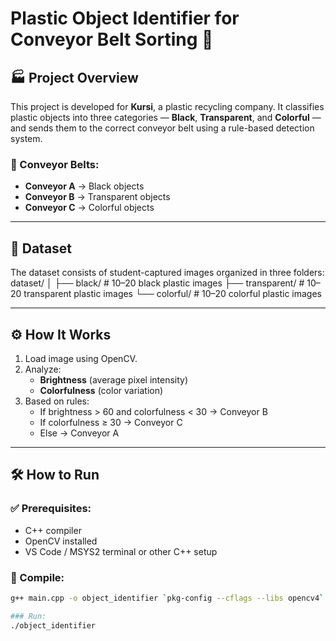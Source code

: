 # Plastic Object Identifier for Conveyor Belt Sorting 🚀

## 🏭 Project Overview
This project is developed for **Kursi**, a plastic recycling company. It classifies plastic objects into three categories — **Black**, **Transparent**, and **Colorful** — and sends them to the correct conveyor belt using a rule-based detection system.

### 🔄 Conveyor Belts:
- **Conveyor A** → Black objects
- **Conveyor B** → Transparent objects
- **Conveyor C** → Colorful objects

---

## 📁 Dataset
The dataset consists of student-captured images organized in three folders:
dataset/
│
├── black/ # 10–20 black plastic images
├── transparent/ # 10–20 transparent plastic images
└── colorful/ # 10–20 colorful plastic images


---

## ⚙️ How It Works

1. Load image using OpenCV.
2. Analyze:
   - **Brightness** (average pixel intensity)
   - **Colorfulness** (color variation)
3. Based on rules:
   - If brightness > 60 and colorfulness < 30 → Conveyor B
   - If colorfulness ≥ 30 → Conveyor C
   - Else → Conveyor A

---

## 🛠️ How to Run

### ✅ Prerequisites:
- C++ compiler
- OpenCV installed
- VS Code / MSYS2 terminal or other C++ setup

### 🧪 Compile:
```bash
g++ main.cpp -o object_identifier `pkg-config --cflags --libs opencv4`

### Run:
./object_identifier
